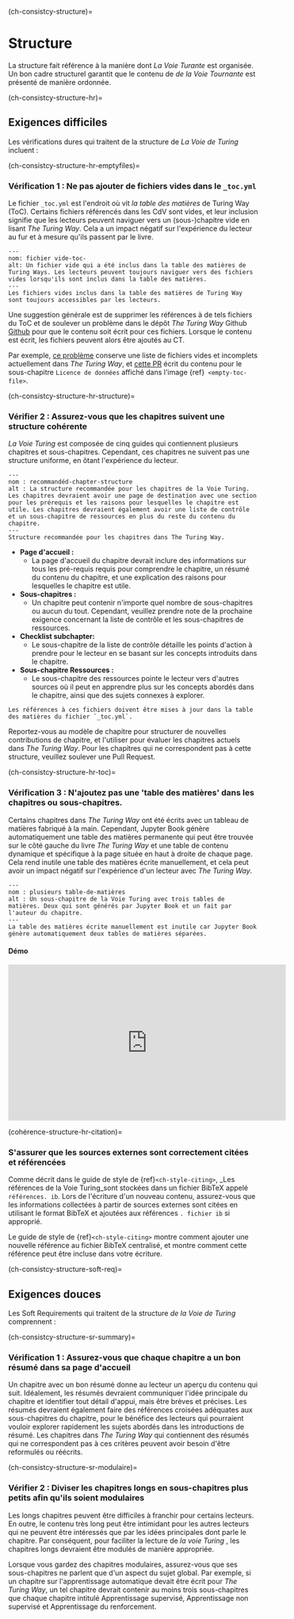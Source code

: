 (ch-consistcy-structure)=
# Structure

La structure fait référence à la manière dont _La Voie Turante_ est organisée. Un bon cadre structurel garantit que le contenu de _de la Voie Tournante_ est présenté de manière ordonnée.

(ch-consistcy-structure-hr)=
## Exigences difficiles

Les vérifications dures qui traitent de la structure de _La Voie de Turing_ incluent :

(ch-consistcy-structure-hr-emptyfiles)=
### Vérification 1 : Ne pas ajouter de fichiers vides dans le `_toc.yml`

Le fichier `_toc.yml` est l'endroit où vit _la table des matières_ de Turing Way (ToC). Certains fichiers référencés dans les CdV sont vides, et leur inclusion signifie que les lecteurs peuvent naviguer vers un (sous-)chapitre vide en lisant _The Turing Way_. Cela a un impact négatif sur l'expérience du lecteur au fur et à mesure qu'ils passent par le livre.

```{figure} ../../figures/empty-toc-file.png
---
nom: fichier vide-toc-
alt: Un fichier vide qui a été inclus dans la table des matières de Turing Ways. Les lecteurs peuvent toujours naviguer vers des fichiers vides lorsqu'ils sont inclus dans la table des matières.
---
Les fichiers vides inclus dans la table des matières de Turing Way sont toujours accessibles par les lecteurs.
```

Une suggestion générale est de supprimer les références à de tels fichiers du ToC et de soulever un problème dans le dépôt _The Turing Way_ Github [Github](https://github.com/alan-turing-institute/the-turing-way) pour que le contenu soit écrit pour ces fichiers. Lorsque le contenu est écrit, les fichiers peuvent alors être ajoutés au CT.

Par exemple, [ce problème](https://github.com/alan-turing-institute/the-turing-way/issues/1391) conserve une liste de fichiers vides et incomplets actuellement dans _The Turing Way_, et [cette PR](https://github.com/alan-turing-institute/the-turing-way/pull/1448) écrit du contenu pour le sous-chapitre `Licence de données` affiché dans l'image {ref}` <empty-toc-file>`.

(ch-consistcy-structure-hr-structure)=
### Vérifier 2 : Assurez-vous que les chapitres suivent une structure cohérente

_La Voie Turing_ est composée de cinq guides qui contiennent plusieurs chapitres et sous-chapitres. Cependant, ces chapitres ne suivent pas une structure uniforme, en ôtant l'expérience du lecteur.

```{figure} ../../figures/recommended-chapter-structure.png
---
nom : recommandéd-chapter-structure
alt : La structure recommandée pour les chapitres de la Voie Turing. Les chapitres devraient avoir une page de destination avec une section pour les prérequis et les raisons pour lesquelles le chapitre est utile. Les chapitres devraient également avoir une liste de contrôle et un sous-chapitre de ressources en plus du reste du contenu du chapitre.
---
Structure recommandée pour les chapitres dans The Turing Way.
```

- **Page d'accueil :**
    - La page d'accueil du chapitre devrait inclure des informations sur tous les pré-requis requis pour comprendre le chapitre, un résumé du contenu du chapitre, et une explication des raisons pour lesquelles le chapitre est utile.
- **Sous-chapitres :**
    - Un chapitre peut contenir n'importe quel nombre de sous-chapitres ou aucun du tout. Cependant, veuillez prendre note de la prochaine exigence concernant la liste de contrôle et les sous-chapitres de ressources.
- **Checklist subchapter:**
    - Le sous-chapitre de la liste de contrôle détaille les points d'action à prendre pour le lecteur en se basant sur les concepts introduits dans le chapitre.
- **Sous-chapitre Ressources :**
    - Le sous-chapitre des ressources pointe le lecteur vers d'autres sources où il peut en apprendre plus sur les concepts abordés dans le chapitre, ainsi que des sujets connexes à explorer.


```{attention} Please note that making chapters follow this structure may require splitting some of the existing content into new files.
Les références à ces fichiers doivent être mises à jour dans la table des matières du fichier `_toc.yml`.
```

Reportez-vous au modèle de chapitre [](https://github.com/alan-turing-institute/the-turing-way/tree/main/book/templates/chapter-template) pour structurer de nouvelles contributions de chapitre, et l'utiliser pour évaluer les chapitres actuels dans _The Turing Way_. Pour les chapitres qui ne correspondent pas à cette structure, veuillez soulever une Pull Request.


(ch-consistcy-structure-hr-toc)=
### Vérification 3 : N'ajoutez pas une 'table des matières' dans les chapitres ou sous-chapitres.

Certains chapitres dans _The Turing Way_ ont été écrits avec un tableau de matières fabriqué à la main. Cependant, Jupyter Book génère automatiquement une table des matières permanente qui peut être trouvée sur le côté gauche du livre _The Turing Way_ et une table de contenu dynamique et spécifique à la page située en haut à droite de chaque page. Cela rend inutile une table des matières écrite manuellement, et cela peut avoir un impact négatif sur l'expérience d'un lecteur avec _The Turing Way_.

```{figure} ../../figures/many-table-of-contents.png
---
nom : plusieurs table-de-matières
alt : Un sous-chapitre de la Voie Turing avec trois tables de matières. Deux qui sont générés par Jupyter Book et un fait par l'auteur du chapitre.
---
La table des matières écrite manuellement est inutile car Jupyter Book génère automatiquement deux tables de matières séparées.
```
#### Démo

<div class="video-content">
    <iframe width="560" height="315" src="https://www.youtube.com/embed/zKWrvgCxSB0" frameborder="0" allow="accelerometer; autoplay; clipboard-write; encrypted-media; gyroscope; picture-in-picture" allowfullscreen></iframe>
</div>

(cohérence-structure-hr-citation)=
### S'assurer que les sources externes sont correctement citées et référencées

Comme décrit dans le guide de style de {ref}`<ch-style-citing>`, _Les références de la Voie Turing_sont stockées dans un fichier BibTeX appelé `références. ib`. Lors de l'écriture d'un nouveau contenu, assurez-vous que les informations collectées à partir de sources externes sont citées en utilisant le format BibTeX et ajoutées aux références `. fichier ib` si approprié.

Le guide de style de {ref}`<ch-style-citing>` montre comment ajouter une nouvelle référence au fichier BibTeX centralisé, et montre comment cette référence peut être incluse dans votre écriture.


(ch-consistcy-structure-soft-req)=
## Exigences douces

Les Soft Requirements qui traitent de la structure _de la Voie de Turing_ comprennent :

(ch-consistcy-structure-sr-summary)=
### Vérification 1 : Assurez-vous que chaque chapitre a un bon résumé dans sa page d'accueil

Un chapitre avec un bon résumé donne au lecteur un aperçu du contenu qui suit. Idéalement, les résumés devraient communiquer l'idée principale du chapitre et identifier tout détail d'appui, mais être brèves et précises. Les résumés devraient également faire des références croisées adéquates aux sous-chapitres du chapitre, pour le bénéfice des lecteurs qui pourraient vouloir explorer rapidement les sujets abordés dans les introductions de résumé. Les chapitres dans _The Turing Way_ qui contiennent des résumés qui ne correspondent pas à ces critères peuvent avoir besoin d'être reformulés ou réécrits.


(ch-consistcy-structure-sr-modulaire)=
### Vérifier 2 : Diviser les chapitres longs en sous-chapitres plus petits afin qu'ils soient modulaires

Les longs chapitres peuvent être difficiles à franchir pour certains lecteurs. En outre, le contenu très long peut être intimidant pour les autres lecteurs qui ne peuvent être intéressés que par les idées principales dont parle le chapitre. Par conséquent, pour faciliter la lecture de  _la voie Turing_ , les chapitres longs devraient être modulés de manière appropriée.

Lorsque vous gardez des chapitres modulaires, assurez-vous que ses sous-chapitres ne parlent que d'un aspect du sujet global. Par exemple, si un chapitre sur l'apprentissage automatique devait être écrit pour _The Turing Way_, un tel chapitre devrait contenir au moins trois sous-chapitres que chaque chapitre intitulé Apprentissage supervisé, Apprentissage non supervisé et Apprentissage du renforcement.
